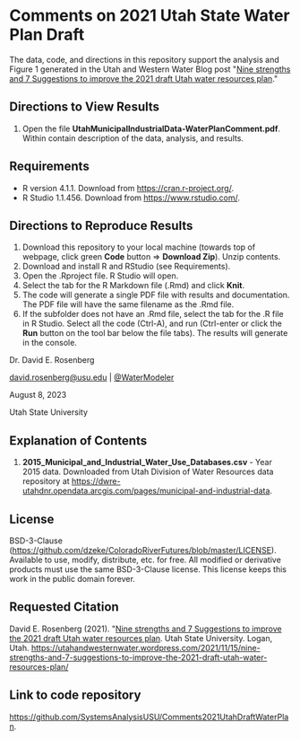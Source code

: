 # Comments on 2021 Utah State Water Plan Draft 

The data, code, and directions in this repository support the analysis and Figure 1 generated in the Utah and Western Water Blog post "[Nine strengths and 7 Suggestions to improve the 2021 draft Utah water resources plan](https://utahandwesternwater.wordpress.com/2021/11/15/nine-strengths-and-7-suggestions-to-improve-the-2021-draft-utah-water-resources-plan/)."

## Directions to View Results
1. Open the file **UtahMunicipalIndustrialData-WaterPlanComment.pdf**. Within contain description of the data, analysis, and results.

## Requirements
* R version 4.1.1. Download from https://cran.r-project.org/.
* R Studio 1.1.456. Download from https://www.rstudio.com/.

## Directions to Reproduce Results
1. Download this repository to your local machine (towards top of webpage, click green **Code** button => **Download Zip**). Unzip contents.
1. Download and install R and RStudio (see Requirements).
1. Open the .Rproject file. R Studio will open.
1. Select the tab for the R Markdown file (.Rmd) and click **Knit**.
1. The code will generate a single PDF file with results and documentation. The PDF file will have the same filename as the .Rmd file.
1. If the subfolder does not have an .Rmd file, select the tab for the .R file in R Studio. Select all the code (Ctrl-A), and run (Ctrl-enter or click the **Run** button on the tool bar below the file tabs). The results will generate in the console.

Dr. David E. Rosenberg

david.rosenberg@usu.edu | [@WaterModeler](https://twitter.com/WaterModeler)

August 8, 2023

Utah State University

## Explanation of Contents
1. **2015_Municipal_and_Industrial_Water_Use_Databases.csv** - Year 2015 data. Downloaded from Utah Division of Water Resources data repository at https://dwre-utahdnr.opendata.arcgis.com/pages/municipal-and-industrial-data.



## License
BSD-3-Clause (https://github.com/dzeke/ColoradoRiverFutures/blob/master/LICENSE). Available to use, modify, distribute, etc. for free.
All modified or derivative products must use the same BSD-3-Clause license. This license keeps this work in the public domain forever.

## Requested Citation
David E. Rosenberg (2021). "[Nine strengths and 7 Suggestions to improve the 2021 draft Utah water resources plan](https://utahandwesternwater.wordpress.com/2021/11/15/nine-strengths-and-7-suggestions-to-improve-the-2021-draft-utah-water-resources-plan/).
 Utah State University. Logan, Utah. https://utahandwesternwater.wordpress.com/2021/11/15/nine-strengths-and-7-suggestions-to-improve-the-2021-draft-utah-water-resources-plan/
 
## Link to code repository
https://github.com/SystemsAnalysisUSU/Comments2021UtahDraftWaterPlan.
